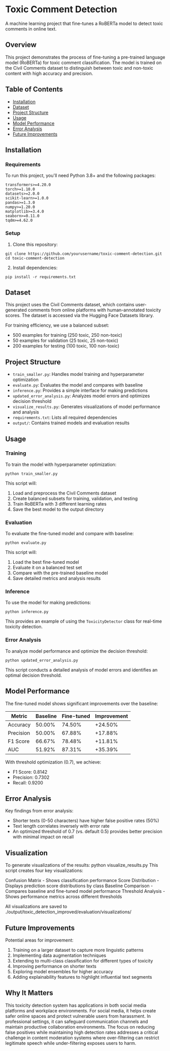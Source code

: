 # Toxic Comment Detection

A machine learning project that fine-tunes a RoBERTa model to detect toxic comments in online text.

## Overview

This project demonstrates the process of fine-tuning a pre-trained language model (RoBERTa) for toxic comment classification. The model is trained on the Civil Comments dataset to distinguish between toxic and non-toxic content with high accuracy and precision.

## Table of Contents

- [Installation](#installation)
- [Dataset](#dataset)
- [Project Structure](#project-structure)
- [Usage](#usage)
- [Model Performance](#model-performance)
- [Error Analysis](#error-analysis)
- [Future Improvements](#future-improvements)

## Installation

### Requirements

To run this project, you'll need Python 3.8+ and the following packages:

```
transformers>=4.20.0
torch>=1.10.0
datasets>=2.0.0
scikit-learn>=1.0.0
pandas>=1.3.0
numpy>=1.20.0
matplotlib>=3.4.0
seaborn>=0.11.0
tqdm>=4.62.0
```

### Setup

1. Clone this repository:
```
git clone https://github.com/yourusername/toxic-comment-detection.git
cd toxic-comment-detection
```

2. Install dependencies:
```
pip install -r requirements.txt
```

## Dataset

This project uses the Civil Comments dataset, which contains user-generated comments from online platforms with human-annotated toxicity scores. The dataset is accessed via the Hugging Face Datasets library.

For training efficiency, we use a balanced subset:
- 500 examples for training (250 toxic, 250 non-toxic)
- 50 examples for validation (25 toxic, 25 non-toxic)
- 200 examples for testing (100 toxic, 100 non-toxic)

## Project Structure

- `train_smaller.py`: Handles model training and hyperparameter optimization
- `evaluate.py`: Evaluates the model and compares with baseline
- `inference.py`: Provides a simple interface for making predictions
- `updated_error_analysis.py`: Analyzes model errors and optimizes decision threshold
- `visualize_results.py`: Generates visualizations of model performance and analysis
- `requirements.txt`: Lists all required dependencies
- `output/`: Contains trained models and evaluation results

## Usage

### Training

To train the model with hyperparameter optimization:

```
python train_smaller.py
```

This script will:
1. Load and preprocess the Civil Comments dataset
2. Create balanced subsets for training, validation, and testing
3. Train RoBERTa with 3 different learning rates
4. Save the best model to the output directory

### Evaluation

To evaluate the fine-tuned model and compare with baseline:

```
python evaluate.py
```

This script will:
1. Load the best fine-tuned model
2. Evaluate it on a balanced test set
3. Compare with the pre-trained baseline model
4. Save detailed metrics and analysis results

### Inference

To use the model for making predictions:

```
python inference.py
```

This provides an example of using the `ToxicityDetector` class for real-time toxicity detection.

### Error Analysis

To analyze model performance and optimize the decision threshold:

```
python updated_error_analysis.py
```

This script conducts a detailed analysis of model errors and identifies an optimal decision threshold.

## Model Performance

The fine-tuned model shows significant improvements over the baseline:

| Metric      | Baseline | Fine-tuned | Improvement |
|-------------|----------|------------|-------------|
| Accuracy    | 50.00%   | 74.50%     | +24.50%     |
| Precision   | 50.00%   | 67.88%     | +17.88%     |
| F1 Score    | 66.67%   | 78.48%     | +11.81%     |
| AUC         | 51.92%   | 87.31%     | +35.39%     |

With threshold optimization (0.7), we achieve:
- F1 Score: 0.8142
- Precision: 0.7302
- Recall: 0.9200

## Error Analysis

Key findings from error analysis:
- Shorter texts (0-50 characters) have higher false positive rates (50%)
- Text length correlates inversely with error rate
- An optimized threshold of 0.7 (vs. default 0.5) provides better precision with minimal impact on recall

##  Visualization
To generate visualizations of the results:
python visualize_results.py
This script creates four key visualizations:

Confusion Matrix - Shows classification performance
Score Distribution - Displays prediction score distributions by class
Baseline Comparison - Compares baseline and fine-tuned model performance
Threshold Analysis - Shows performance metrics across different thresholds

All visualizations are saved to ./output/toxic_detection_improved/evaluation/visualizations/

## Future Improvements

Potential areas for improvement:
1. Training on a larger dataset to capture more linguistic patterns
2. Implementing data augmentation techniques
3. Extending to multi-class classification for different types of toxicity
4. Improving performance on shorter texts
5. Exploring model ensembles for higher accuracy
6. Adding explainability features to highlight influential text segments

## Why It Matters

This toxicity detection system has applications in both social media platforms and workplace environments. For social media, it helps create safer online spaces and protect vulnerable users from harassment. In professional settings, it can safeguard communication channels and maintain productive collaboration environments. The focus on reducing false positives while maintaining high detection rates addresses a critical challenge in content moderation systems where over-filtering can restrict legitimate speech while under-filtering exposes users to harm.

